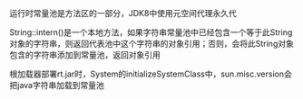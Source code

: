 运行时常量池是方法区的一部分，JDK8中使用元空间代理永久代

String::intern()是一个本地方法，如果字符串常量池中已经包含一个等于此String对象的字符串，则返回代表池中这个字符串的对象引用；否则，会将此String对象包含的字符串添加到常量池，返回对象引用



根加载器部署rt.jar时，System的initializeSystemClass中，sun.misc.version会把java字符串加载到常量池

